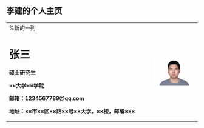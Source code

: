## 李建的个人主页
<table border="0">
  <tr>
    <td width="75%">  %新的一列
      <h1>张三</h1>
      <p><b>硕士研究生</b></p>
      <p><b>××大学××学院</b></p>
      <p><b>邮箱：1234567789@qq.com</b></p>
      <p><b>地址：××市××区××路××号××大学，××楼，邮编×××</b></p>
    </td>
    <td width="25%"> 
      <img src="/lijian.jpg" width="200%">     
    </td>
  </tr>
</table>
